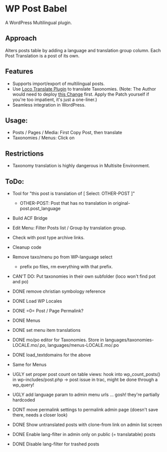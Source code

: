 WP Post Babel
===============

A WordPress Multilingual plugin.

Approach
--------
Alters posts table by adding a language and translation group column.
Each Post Translation is a post of its own. 

Features
--------
- Supports import/export of multilingual posts.
- Use [Loco Translate Plugin](http://wordpress.org/plugins/loco-translate/) to translate Taxonomies.
  (Note: The Author would need to deploy [this Change](https://github.com/loco/wp-loco/pull/2) first. 
  Apply the Patch yourself if you're too impatient, it's just a one-liner.)
- Seamless integration in WordPress.

Usage:
------
- Posts / Pages / Media: First Copy Post, then translate
- Taxonomies / Menus: Click on


Restrictions
------------
- Taxonomy translation is highly dangerous in Multisite Environment.

ToDo:
-----
- Tool for "this post is translation of [ Select: OTHER-POST ]" 
	- OTHER-POST: Post that has no translation in original-post.post\_language
- Build ACF Bridge
- Edit Menu: Filter Posts list / Group by translation group.
- Check with post type archive links.
- Cleanup code
- Remove taxo/menu po from WP-language select
  - prefix po files, rm everything with that prefix.

- CAN'T DO: Put taxonomies in their own subfolder 
  (loco won't find pot and po)
- DONE remove christian symbology reference
- DONE Load WP Locales
- DONE =0= Post / Page Permalink?

- DONE Menus
- DONE set menu item translations
- DONE mo/po editor for Taxonomies. Store in languages/taxonomies-LOCALE.mo/.po, languages/menus-LOCALE.mo/.po
- DONE load\_textdomains for the above
- Same for Menus
- UGLY set proper post count on table views: hook into wp_count_posts() in wp-includes/post.php
	-> post issue in trac, might be done through a wp_query!
- UGLY add language param to admin menu urls ... gosh! they're partially hardcoded
- DONT move permalink settings to permalink admin page (doesn't save there, needs a closer look)
- DONE Show untranslated posts with clone-from link on admin list screen
- DONE Enable lang-filter in admin only on public (= translatable) posts 
- DONE Disable lang-filter for trashed posts 
